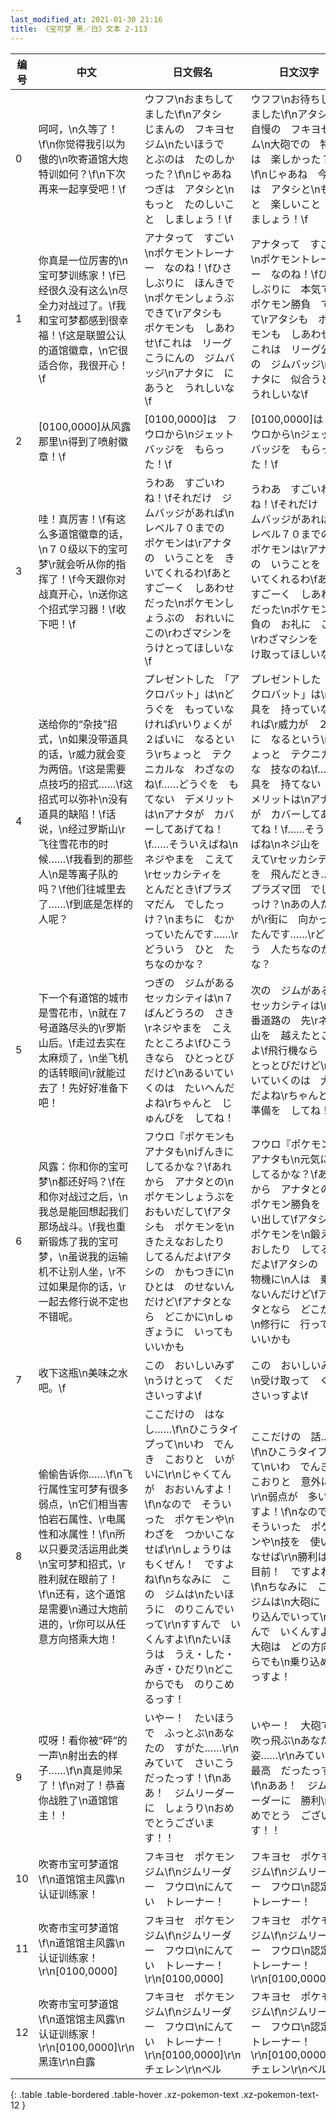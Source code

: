 ```yaml
---
last_modified_at: 2021-01-30 21:16
title: 《宝可梦 黑／白》文本 2-113
---
```

| 编号 | 中文 | 日文假名 | 日文汉字 |
| ---- | ---- | ---- | --- |
| 0 | 呵呵，\n久等了！\f\n你觉得我引以为傲的\n吹寄道馆大炮特训如何？\f\n下次再来一起享受吧！\f | ウフフ\nおまちしてました\f\nアタシ　じまんの　フキヨセジム\nたいほうで　とぶのは　たのしかった？\f\nじゃあね　つぎは　アタシと\nもっと　たのしいこと　しましょう！\f | ウフフ\nお待ちしてました\f\nアタシ　自慢の　フキヨセジム\n大砲での　特訓は　楽しかった？\f\nじゃあね　今度は　アタシと\nもっと　楽しいこと　しましょう！\f |
| 1 | 你真是一位厉害的\n宝可梦训练家！\f已经很久没有这么\n尽全力对战过了。\f我和宝可梦都感到很幸福！\f这是联盟公认的道馆徽章，\n它很适合你，我很开心！\f | アナタって　すごい\nポケモントレーナー　なのね！\fひさしぶりに　ほんきで\nポケモンしょうぶ　できて\rアタシも　ポケモンも　しあわせ\fこれは　リーグこうにんの　ジムバッジ\nアナタに　にあうと　うれしいな\f | アナタって　すごい\nポケモントレーナー　なのね！\fひさしぶりに　本気で\nポケモン勝負　できて\rアタシも　ポケモンも　しあわせ\fこれは　リーグ公認の　ジムバッジ\nアナタに　似合うと　うれしいな\f |
| 2 | [0100,0000]从风露那里\n得到了喷射徽章！\f | [0100,0000]は　フウロから\nジェットバッジを　もらった！\f | [0100,0000]は　フウロから\nジェットバッジを　もらった！\f |
| 3 | 哇！真厉害！\f有这么多道馆徽章的话，\n７０级以下的宝可梦\r就会听从你的指挥了！\f今天跟你对战真开心，\n送你这个招式学习器！\f收下吧！\f | うわあ　すごいわね！\fそれだけ　ジムバッジがあれば\nレベル７０までの　ポケモンは\rアナタの　いうことを　きいてくれるわ\fあと　すごーく　しあわせ　だった\nポケモンしょうぶの　おれいに　この\rわざマシンを　うけとってほしいな\f | うわあ　すごいわね！\fそれだけ　ジムバッジがあれば\nレベル７０までの　ポケモンは\rアナタの　いうことを　きいてくれるわ\fあと　すごーく　しあわせ　だった\nポケモン勝負の　お礼に　この\rわざマシンを　受け取ってほしいな\f |
| 4 | 送给你的“杂技”招式，\n如果没带道具的话，\r威力就会变为两倍。\f这是需要点技巧的招式……\f这招式可以弥补\n没有道具的缺陷！\f话说，\n经过罗斯山\r飞往雪花市的时候……\f我看到的那些人\n是等离子队的吗？\f他们往城里去了……\f到底是怎样的人呢？ | プレゼントした　「アクロバット」は\nどうぐを　もっていなければ\rいりょくが　２ばいに　なるという\rちょっと　テクニカルな　わざなのね\f……どうぐを　もてない　デメリットは\nアナタが　カバーしてあげてね！\f……そういえばね\nネジやまを　こえて\rセッカシティを　とんだとき\fプラズマだん　でしたっけ？\nまちに　むかっていたんです……\rどういう　ひと　たちなのかな？ | プレゼントした　「アクロバット」は\n道具を　持っていなければ\r威力が　２倍に　なるという\rちょっと　テクニカルな　技なのね\f……道具を　持てない　デメリットは\nアナタが　カバーしてあげてね！\f……そういえばね\nネジ山を　越えて\rセッカシティを　飛んだとき……\fプラズマ団　でしたっけ？\nあの人たちが\r街に　向かってたんです……\rどういう　人たちなのかな？ |
| 5 | 下一个有道馆的城市是雪花市，\n就在７号道路尽头的\r罗斯山后。\f走过去实在太麻烦了，\n坐飞机的话转眼间\r就能过去了！先好好准备下吧！ | つぎの　ジムがある　セッカシティは\n７ばんどうろの　さき\rネジやまを　こえたところよ\fひこうきなら　ひとっとびだけど\nあるいていくのは　たいへんだよね\rちゃんと　じゅんびを　してね！ | 次の　ジムがある　セッカシティは\n７番道路の　先\rネジ山を　越えたところよ\f飛行機なら　ひとっとびだけど\n歩いていくのは　大変だよね\rちゃんと　準備を　してね！ |
| 6 | 风露：你和你的宝可梦\n都还好吗？\f在和你对战过之后，\n我总是能回想起我们那场战斗。\f我也重新锻炼了我的宝可梦，\n虽说我的运输机不让别人坐，\r不过如果是你的话，\r一起去修行说不定也不错呢。 | フウロ『ポケモンも　アナタも\nげんきに　してるかな？\fあれから　アナタとの\nポケモンしょうぶを　おもいだして\fアタシも　ポケモンを\nきたえなおしたり　してるんだよ\fアタシの　かもつきに\nひとは　のせないんだけど\fアナタとなら　どこかに\nしゅぎょうに　いっても　いいかも | フウロ『ポケモンも　アナタも\n元気に　してるかな？\fあれから　アナタとの\nポケモン勝負を　思い出して\fアタシも　ポケモンを\n鍛えなおしたり　してるんだよ\fアタシの　貨物機に\n人は　乗せないんだけど\fアナタとなら　どこかに\n修行に　行っても　いいかも |
| 7 | 收下这瓶\n美味之水吧。\f | この　おいしいみず\nうけとって　くださいっすよ\f | この　おいしいみず\n受け取って　くださいっすよ\f |
| 8 | 偷偷告诉你……\f\n飞行属性宝可梦有很多弱点，\n它们相当害怕岩石属性、\r电属性和冰属性！\f\n所以只要灵活运用此类\n宝可梦和招式，\r胜利就在眼前了！\f\n还有，这个道馆是需要\n通过大炮前进的，\r你可以从任意方向搭乘大炮！ | ここだけの　はなし……\f\nひこうタイプって\nいわ　でんき　こおりと　いがいに\r\nじゃくてんが　おおいんすよ！\f\nなので　そういった　ポケモンや\nわざを　つかいこなせば\r\nしょうりは　もくぜん！　ですよね\f\nちなみに　この　ジムは\nたいほうに　のりこんでいって\r\nすすんで　いくんすよ\f\nたいほうは　うえ・した・みぎ・ひだり\nどこからでも　のりこめるっす！ | ここだけの　話……\f\nひこうタイプって\nいわ　でんき　こおりと　意外に\r\n弱点が　多いんすよ！\f\nなので　そういった　ポケモンや\n技を　使いこなせば\r\n勝利は　目前！　ですよね\f\nちなみに　この　ジムは\n大砲に　乗り込んでいって\r\n進んで　いくんすよ\f\n大砲は　どの方向からでも\n乗り込めるっすよ！ |
| 9 | 哎呀！看你被“砰”的一声\n射出去的样子……\f\n真是帅呆了！\f\n对了！恭喜你战胜了\n道馆馆主！！ | いやー！　たいほうで　ふっとぶ\nあなたの　すがた……\r\nみていて　さいこう　だったっす！\f\nああ！　ジムリーダーに　しょうり\nおめでとうございます！！ | いやー！　大砲で　吹っ飛ぶ\nあなたの　姿……\r\nみていて　最高　だったっす！\f\nああ！　ジムリーダーに　勝利\nおめでとう　ございます！！ |
| 10 | 吹寄市宝可梦道馆\f\n道馆馆主风露\n认证训练家！ | フキヨセ　ポケモンジム\f\nジムリーダー　フウロ\nにんてい　トレーナー！ | フキヨセ　ポケモンジム\f\nジムリーダー　フウロ\n認定　トレーナー！ |
| 11 | 吹寄市宝可梦道馆\f\n道馆馆主风露\n认证训练家！\r\n[0100,0000] | フキヨセ　ポケモンジム\f\nジムリーダー　フウロ\nにんてい　トレーナー！\r\n[0100,0000] | フキヨセ　ポケモンジム\f\nジムリーダー　フウロ\n認定　トレーナー！\r\n[0100,0000] |
| 12 | 吹寄市宝可梦道馆\f\n道馆馆主风露\n认证训练家！\r\n[0100,0000]\r\n黑连\r\n白露 | フキヨセ　ポケモンジム\f\nジムリーダー　フウロ\nにんてい　トレーナー！\r\n[0100,0000]\r\nチェレン\r\nベル | フキヨセ　ポケモンジム\f\nジムリーダー　フウロ\n認定　トレーナー！\r\n[0100,0000]\r\nチェレン\r\nベル |
{: .table .table-bordered .table-hover .xz-pokemon-text .xz-pokemon-text-12 }